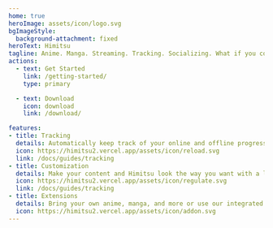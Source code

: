 ```yaml
---
home: true
heroImage: assets/icon/logo.svg
bgImageStyle:
  background-attachment: fixed
heroText: Himitsu
tagline: Anime. Manga. Streaming. Tracking. Socializing. What if you could do it all with only one app?
actions:
  - text: Get Started
    link: /getting-started/
    type: primary

  - text: Download
    icon: download
    link: /download/

features:
- title: Tracking
  details: Automatically keep track of your online and offline progress across devices with AniList, MyAnimeList, and cloud sync.
  icon: https://himitsu2.vercel.app/assets/icon/reload.svg
  link: /docs/guides/tracking
- title: Customization
  details: Make your content and Himitsu look the way you want with a library of settings that can be easily searched and configured.
  icon: https://himitsu2.vercel.app/assets/icon/regulate.svg
  link: /docs/guides/tracking
- title: Extensions
  details: Bring your own anime, manga, and more or use our integrated browser to access streaming content from popular services.
  icon: https://himitsu2.vercel.app/assets/icon/addon.svg
---
```

